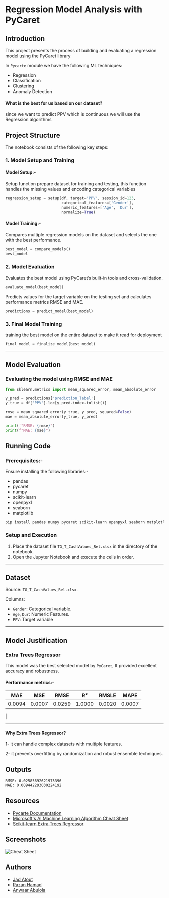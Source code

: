 # Regression Model Analysis with PyCaret
## Introduction
This project presents the process of building and evaluating a regression model using the PyCaret library

In `Pycarte` module we have the following ML techniques:
- Regression
- Classification
- Clustering
- Anomaly Detection
#### What is the best for us based on our dataset?
since we want to predict PPV which is continuous we will use the Regression algorithms



## Project Structure

The notebook consists of the following key steps:



### 1. Model Setup and Training
   #### Model Setup:-
Setup function prepare dataset for training and testing, this function handles the missing values and encoding categorical variables

```python
regression_setup = setup(df, target='PPV', session_id=123,
                         categorical_features=['Gender'],
                         numeric_features=['Age', 'Dur'],
                         normalize=True)
```
#### Model Training:-
Compares multiple regression models on the dataset and selects the one with the best performance.
```python
best_model = compare_models()
best_model

```
### 2. Model Evaluation
Evaluates the best model using PyCaret’s built-in tools and cross-validation.
```python
evaluate_model(best_model)
```
Predicts values for the target variable on the testing set and calculates performance metrics RMSE and MAE.
```python
predictions = predict_model(best_model)
```
### 3. Final Model Training
training the best model on the entire dataset to make it read for deployment
```python
final_model = finalize_model(best_model)
```
---

## Model Evaluation
### Evaluating the model using RMSE and MAE

```python
from sklearn.metrics import mean_squared_error, mean_absolute_error

y_pred = predictions['prediction_label']
y_true = df['PPV'].loc[y_pred.index.tolist()]

rmse = mean_squared_error(y_true, y_pred, squared=False)
mae = mean_absolute_error(y_true, y_pred)

print(f"RMSE: {rmse}")
print(f"MAE: {mae}")
```

## Running Code
### Prerequisites:-
Ensure installing the following libraries:- 
- pandas        
- pycaret
- numpy
- scikit-learn
- openpyxl
- seaborn
- matplotlib
```bash
pip install pandas numpy pycaret scikit-learn openpyxl seaborn matplotlib
```
### Setup and Execution
1. Place the dataset file `TG_T_CashValues_Rel.xlsx` in the directory of the notebook.
2. Open the Jupyter Notebook and execute the cells in order.

---
## Dataset 
Source: `TG_T_CashValues_Rel.xlsx`.

Columns:
- `Gender`: Categorical variable.
- `Age`, `Dur`: Numeric Features.
- `PPV`: Target variable 

---
## Model Justification 
### Extra Trees Regressor
This model was the best selected model by `PyCaret`, It provided excellent accuracy and robustness.
#### Performance metrics:-
| MAE                      | MSE    | RMSE   | R²    | RMSLE  | MAPE   |
|--------------------------|--------|--------|-------|--------|--------|
| 0.0094                   | 0.0007 | 0.0259 | 1.0000| 0.0020 | 0.0007 |
|

---
#### Why Extra Trees Regressor?
1- it can handle complex datasets with multiple features.

2- it prevents overfitting by randomization and robust ensemble techniques.






## Outputs
```
RMSE: 0.02585692621975396
MAE: 0.009442293030224192
```
## Resources 
- [Pycarte Documentation](https://pycaret.gitbook.io/docs/get-started/modules)
- [Microsoft's AI Machine Learning Algorithm Cheat Sheet](https://learn.microsoft.com/en-us/azure/machine-learning/algorithm-cheat-sheet?view=azureml-api-1&WT.mc_id=docs-article-lazzeri#download-machine-learning-algorithm-cheat-sheet)
- [Scikit-learn Extra Trees Regressor](https://scikit-learn.org/stable/modules/generated/sklearn.ensemble.ExtraTreesRegressor.html)
## Screenshots
![Cheat Sheet](https://learn.microsoft.com/en-us/azure/machine-learning/media/algorithm-cheat-sheet/machine-learning-algorithm-cheat-sheet.png?view=azureml-api-1#lightbox)

## Authors

- [Jad Atout](https://www.github.com/Jad-Atout)
- [Razan Hamad](https://github.com/razan0r)
- [Anwaar Abulola](https://github.com/Anwar974)

